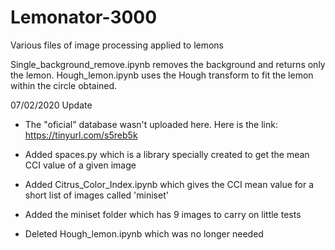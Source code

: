 # Lemonator-3000
Various files of image processing applied to lemons

Single_background_remove.ipynb removes the background and returns only the lemon.
Hough_lemon.ipynb uses the Hough transform to fit the lemon within the circle obtained.  

07/02/2020 Update

* The "oficial" database wasn't uploaded here.
Here is the link: https://tinyurl.com/s5reb5k

* Added spaces.py which is a library specially created to get the mean CCI value of a given image
* Added Citrus_Color_Index.ipynb which gives the CCI mean value for a short list of images called 'miniset'
* Added the miniset folder which has 9 images to carry on little tests
* Deleted Hough_lemon.ipynb which was no longer needed

